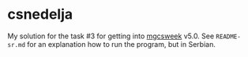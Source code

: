 # csnedelja
My solution for the task #3 for getting into [mgcsweek](http://csnedelja.mg.edu.rs/) v5.0. See `README-sr.md` for an explanation how to run the program, but in Serbian.

